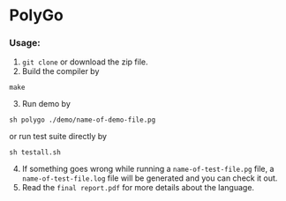 # PolyGo
### Usage:
1. `git clone` or download the zip file.
2. Build the compiler by
```
make
```
3. Run demo by
```
sh polygo ./demo/name-of-demo-file.pg
```
or run test suite directly by
```
sh testall.sh
```
4. If something goes wrong while running a `name-of-test-file.pg` file, a `name-of-test-file.log` file will be generated and you can check it out.
5. Read the `final report.pdf` for more details about the language.